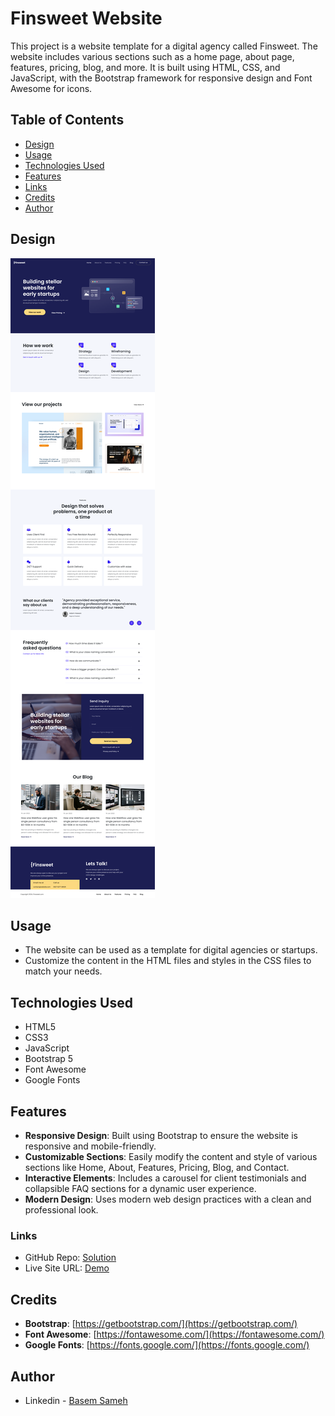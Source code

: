 # Finsweet Website

This project is a website template for a digital agency called Finsweet. The website includes various sections such as a home page, about page, features, pricing, blog, and more. It is built using HTML, CSS, and JavaScript, with the Bootstrap framework for responsive design and Font Awesome for icons.

## Table of Contents

- [Design](#design)
- [Usage](#usage)
- [Technologies Used](#technologies-used)
- [Features](#features)
- [Links](#links)
- [Credits](#credits)
- [Author](#author)

## Design

![Desktop Design](./design/desktop-preview.png)

## Usage

- The website can be used as a template for digital agencies or startups.
- Customize the content in the HTML files and styles in the CSS files to match your needs.

## Technologies Used

- HTML5
- CSS3
- JavaScript
- Bootstrap 5
- Font Awesome
- Google Fonts

## Features

- **Responsive Design**: Built using Bootstrap to ensure the website is responsive and mobile-friendly.
- **Customizable Sections**: Easily modify the content and style of various sections like Home, About, Features, Pricing, Blog, and Contact.
- **Interactive Elements**: Includes a carousel for client testimonials and collapsible FAQ sections for a dynamic user experience.
- **Modern Design**: Uses modern web design practices with a clean and professional look.

### Links

- GitHub Repo: [Solution](https://github.com/basemsameh/Client-Template-Webflow-Agency.git)
- Live Site URL: [Demo](https://basemsameh.github.io/Client-Template-Webflow-Agency/index.html)

## Credits

- **Bootstrap**: [https://getbootstrap.com/](https://getbootstrap.com/)
- **Font Awesome**: [https://fontawesome.com/](https://fontawesome.com/)
- **Google Fonts**: [https://fonts.google.com/](https://fonts.google.com/)

## Author

- Linkedin - [Basem Sameh](https://www.linkedin.com/in/basem-sameh-671b5b212/)